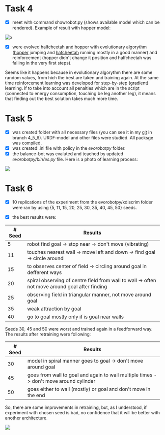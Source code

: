 # Task 4

- [x] meet with command showrobot.py (shows available model which can be rendered). Example of result with hopper model:

![x](https://i.imgur.com/6fRL880.png)

- [x] were evolved halfcheetah and hopper with evolutionary algorythm ([hopper](https://youtu.be/DwQCBcstS-s) jumping and [hafcheetah](https://youtu.be/cbRsPp8j0A0) running mostly in a good manner) and reinforcement (hopper didn't change it position and halfcheetah was falling in the very first steps). 

Seems like it happens because in evolutionary algorythm there are some random values, from hich the best are taken and training again. At the same time reinforcement learning was developed for step-by-step (gradient) learning. If to take into account all penalties which are in the script (connected to energy consumption, touching be leg another leg), it means that finding out the best solution takes much more time.

# Task 5

- [x] was created folder with all necessary files (you can see it in my [git](https://github.com/UralmashFox/BaCR) in branch 4_5_6). URDF-model and other files were studied. All packsge was compiled.
- [x] was created .ini file with policy in the *evorobotpy* folder.
- [x] the balance-bot was evaluted and teached by updated *evorobotpy/bin/es.py* file. Here is a photo of learning process:

![](https://i.imgur.com/okBv30z.png)

# Task 6

- [x] 10 replications of the experiment from the evorobotpy/xdiscrim folder were ran by using {5, 11, 15, 20, 25, 30, 35, 40, 45, 50} seeds.
- [x] the best results were:


| # Seed   | Results  |
| -------- | -------- |
| 5        | robot find goal -> stop near -> don't move (vibrating)    |
| 11       | touches nearest wall -> move left and down -> find goal -> circle around     |
| 15       | to observes center of field -> circling around goal in defferent ways     |
| 20       | spiral observing of centre field from wall to wall -> often not move around goal after finding     |
| 25       | observing field in triangular manner, not move around goal    |
| 35       |  weak attraction by goal     |
| 40       | go to goal mostly only if is goal near walls     |

Seeds 30, 45 and 50 were worst and trained again in a feedforward way. The results after retraining were following:

| # Seed   | Results  |
| -------- | -------- |
| 30       | model in spiral manner goes to goal -> don't move around goal| 
| 45       | goes from wall to goal and again to wall multiple times -> don't move around cylinder    | 
| 50       | goes either to wall (mostly) or goal and don't move in the end | 
So, there are some improvements in retraining, but, as I understood, if experiment with chosen seed is bad, no confidence that it will be better with another architecture.

![](https://i.imgur.com/Bxf6JFp.png)



